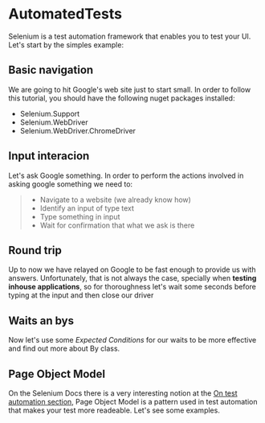 # AutomatedTests

Selenium is a test automation framework that enables you to test your UI.
Let's start by the simples example:

## Basic navigation

We are going to hit Google's web site just to start small.
In order to follow this tutorial, you should have the following nuget packages installed:
- Selenium.Support
- Selenium.WebDriver
- Selenium.WebDriver.ChromeDriver

## Input interacion

Let's ask Google something.
In order to perform the actions involved in asking google something we need to:
>- Navigate to a website (we already know how)
>- Identify an input of type text
>- Type something in input
>- Wait for confirmation that what we ask is there

## Round trip

Up to now we have relayed on Google to be fast enough to provide us with answers.
Unfortunately, that is not always the case, specially when **testing inhouse applications**, 
so for thoroughness let's wait some seconds before typing at the input and then close our driver

## Waits an bys

Now let's use some *Expected Conditions* for our waits to be more effective and find out more about By class.

## Page Object Model

On the Selenium Docs there is a very interesting notion at the [On test automation section](https://www.selenium.dev/documentation/en/introduction/on_test_automation/),
Page Object Model is a pattern used in test automation that makes your test more readeable.
Let's see some examples.